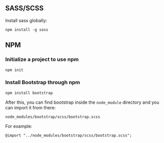 


## SASS/SCSS

Install sass globally:

`npm install -g sass`

## NPM

### Initialize a project to use npm

`npm init` 

### Install Bootstrap through npm

`npm install bootstrap`

After this, you can find bootstrap inside the `node_module` directory and you can import it from there:

`node_modules/bootstrap/scss/bootstrap.scss`

For example:

`@import "../node_modules/bootstrap/scss/bootstrap.scss";`
